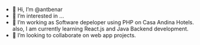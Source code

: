- 👋 Hi, I’m @antbenar
- 👀 I’m interested in ...
- 🌱 I’m working as Software depeloper using PHP on Casa Andina Hotels. also, I am currently learning React.js and Java Backend development.
- 💞️ I’m looking to collaborate on web app projects.

<!---
antbenar/antbenar is a ✨ special ✨ repository because its `README.md` (this file) appears on your GitHub profile.
You can click the Preview link to take a look at your changes.
--->
